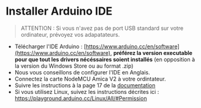# Installer Arduino IDE 

> ATTENTION : Si vous n'avez pas de port USB standard sur votre ordinateur, prévoyez vos adapatateurs. 

- Télécharger l'IDE Arduino :  [https://www.arduino.cc/en/software](https://www.arduino.cc/en/software), **préférez la version executable 
pour que tout les drivers nécéssaires soient installés** (en opposition à la version du Windows Store ou au format .zip)
- Nous vous conseillons de configurer l'IDE en Anglais. 
- Connectez la carte NodeMCU Amica V2 à votre ordintateur. 
- Suivre les instructions à la page 17 de la [documentation](../files/AZ194%20NodeMCU%20Amica%20V2.pdf)
- Si vous utilisez Linux, suivez les instructions décrites ici :  https://playground.arduino.cc/Linux/All/#Permission

